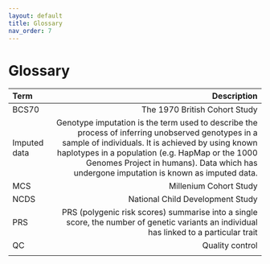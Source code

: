 ```yaml
---
layout: default
title: Glossary
nav_order: 7
---
```


# **Glossary** 

| Term      | Description  |
| :---            |      ---:   |  
| BCS70 | The 1970 British Cohort Study | 
| Imputed data| Genotype imputation is the term used to describe the process of inferring unobserved genotypes in a sample of individuals. It is achieved by using known haplotypes in a population (e.g. HapMap or the 1000 Genomes Project in humans). Data which has undergone imputation is known as imputed data. | 
| MCS        | Millenium Cohort Study
| NCDS      | National Child Development Study   |
| PRS |  PRS (polygenic risk scores) summarise into a single score, the number of genetic variants an individual has linked to a particular trait  | 
|QC | Quality control | 
||  | 
